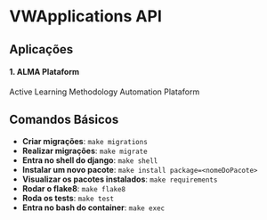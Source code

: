 # VWApplications API

## Aplicações

#### 1. ALMA Plataform

Active Learning Methodology Automation Plataform

## Comandos Básicos

* **Criar migrações**: `make migrations`
* **Realizar migrações**: `make migrate`
* **Entra no shell do django**: `make shell`
* **Instalar um novo pacote**: `make install package=<nomeDoPacote>`
* **Visualizar os pacotes instalados**: `make requirements`
* **Rodar o flake8**: `make flake8`
* **Roda os tests**: `make test`
* **Entra no bash do container**: `make exec`